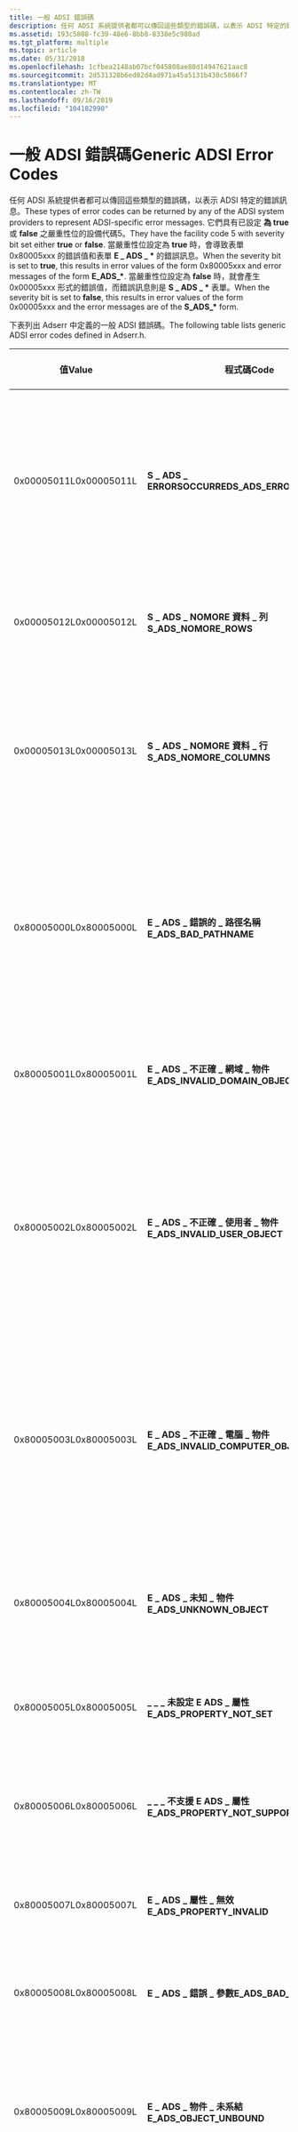 ```yaml
---
title: 一般 ADSI 錯誤碼
description: 任何 ADSI 系統提供者都可以傳回這些類型的錯誤碼，以表示 ADSI 特定的錯誤訊息。
ms.assetid: 193c5808-fc39-48e6-8bb8-8338e5c980ad
ms.tgt_platform: multiple
ms.topic: article
ms.date: 05/31/2018
ms.openlocfilehash: 1cfbea2148ab07bcf045808ae80d14947621aac8
ms.sourcegitcommit: 2d531328b6ed82d4ad971a45a5131b430c5866f7
ms.translationtype: MT
ms.contentlocale: zh-TW
ms.lasthandoff: 09/16/2019
ms.locfileid: "104182990"
---
```

# <a name="generic-adsi-error-codes"></a><span data-ttu-id="b5422-103">一般 ADSI 錯誤碼</span><span class="sxs-lookup"><span data-stu-id="b5422-103">Generic ADSI Error Codes</span></span>

<span data-ttu-id="b5422-104">任何 ADSI 系統提供者都可以傳回這些類型的錯誤碼，以表示 ADSI 特定的錯誤訊息。</span><span class="sxs-lookup"><span data-stu-id="b5422-104">These types of error codes can be returned by any of the ADSI system providers to represent ADSI-specific error messages.</span></span> <span data-ttu-id="b5422-105">它們具有已設定 **為 true** 或 **false** 之嚴重性位的設備代碼5。</span><span class="sxs-lookup"><span data-stu-id="b5422-105">They have the facility code 5 with severity bit set either **true** or **false**.</span></span> <span data-ttu-id="b5422-106">當嚴重性位設定為 **true** 時，會導致表單0x80005xxx 的錯誤值和表單 **E \_ ADS \_ \*** 的錯誤訊息。</span><span class="sxs-lookup"><span data-stu-id="b5422-106">When the severity bit is set to **true**, this results in error values of the form 0x80005xxx and error messages of the form **E\_ADS\_\***.</span></span> <span data-ttu-id="b5422-107">當嚴重性位設定為 **false** 時，就會產生0x00005xxx 形式的錯誤值，而錯誤訊息則是 **S \_ ADS \_ \*** 表單。</span><span class="sxs-lookup"><span data-stu-id="b5422-107">When the severity bit is set to **false**, this results in error values of the form 0x00005xxx and the error messages are of the **S\_ADS\_\*** form.</span></span>

<span data-ttu-id="b5422-108">下表列出 Adserr 中定義的一般 ADSI 錯誤碼。</span><span class="sxs-lookup"><span data-stu-id="b5422-108">The following table lists generic ADSI error codes defined in Adserr.h.</span></span>



| <span data-ttu-id="b5422-109">值</span><span class="sxs-lookup"><span data-stu-id="b5422-109">Value</span></span>       | <span data-ttu-id="b5422-110">程式碼</span><span class="sxs-lookup"><span data-stu-id="b5422-110">Code</span></span>                                  | <span data-ttu-id="b5422-111">描述</span><span class="sxs-lookup"><span data-stu-id="b5422-111">Description</span></span>                                                           | <span data-ttu-id="b5422-112">更正動作</span><span class="sxs-lookup"><span data-stu-id="b5422-112">Corrective Action</span></span>                                                                                                                                                                                                                                                                                          |
|-------------|---------------------------------------|-----------------------------------------------------------------------|------------------------------------------------------------------------------------------------------------------------------------------------------------------------------------------------------------------------------------------------------------------------------------------------------------|
| <span data-ttu-id="b5422-113">0x00005011L</span><span class="sxs-lookup"><span data-stu-id="b5422-113">0x00005011L</span></span> | <span data-ttu-id="b5422-114">**S \_ ADS \_ ERRORSOCCURRED**</span><span class="sxs-lookup"><span data-stu-id="b5422-114">**S\_ADS\_ERRORSOCCURRED**</span></span>            | <span data-ttu-id="b5422-115">在查詢期間，發生一或多個錯誤。</span><span class="sxs-lookup"><span data-stu-id="b5422-115">During a query, one or more errors occurred.</span></span>                          | <span data-ttu-id="b5422-116">確認搜尋喜好設定可以設定為合法，如果是，則會正確設定。</span><span class="sxs-lookup"><span data-stu-id="b5422-116">Verify that the search preference can be legally set and, if so, that it is properly set.</span></span>                                                                                                                                                                                                                  |
| <span data-ttu-id="b5422-117">0x00005012L</span><span class="sxs-lookup"><span data-stu-id="b5422-117">0x00005012L</span></span> | <span data-ttu-id="b5422-118">**S \_ ADS \_ NOMORE 資料 \_ 列**</span><span class="sxs-lookup"><span data-stu-id="b5422-118">**S\_ADS\_NOMORE\_ROWS**</span></span>              | <span data-ttu-id="b5422-119">搜尋作業已達到最後一個資料列。</span><span class="sxs-lookup"><span data-stu-id="b5422-119">The search operation has reached the last row.</span></span>                        | <span data-ttu-id="b5422-120">繼續進行程式的其餘部分。</span><span class="sxs-lookup"><span data-stu-id="b5422-120">Move on to the rest of the program.</span></span>                                                                                                                                                                                                                                                                        |
| <span data-ttu-id="b5422-121">0x00005013L</span><span class="sxs-lookup"><span data-stu-id="b5422-121">0x00005013L</span></span> | <span data-ttu-id="b5422-122">**S \_ ADS \_ NOMORE 資料 \_ 行**</span><span class="sxs-lookup"><span data-stu-id="b5422-122">**S\_ADS\_NOMORE\_COLUMNS**</span></span>           | <span data-ttu-id="b5422-123">搜尋作業已達到目前資料列的最後一個資料行。</span><span class="sxs-lookup"><span data-stu-id="b5422-123">The search operation has reached the last column for the current row.</span></span> | <span data-ttu-id="b5422-124">移至下一個資料列。</span><span class="sxs-lookup"><span data-stu-id="b5422-124">Move on to next row.</span></span>                                                                                                                                                                                                                                                                                       |
| <span data-ttu-id="b5422-125">0x80005000L</span><span class="sxs-lookup"><span data-stu-id="b5422-125">0x80005000L</span></span> | <span data-ttu-id="b5422-126">**E \_ ADS \_ 錯誤的 \_ 路徑名稱**</span><span class="sxs-lookup"><span data-stu-id="b5422-126">**E\_ADS\_BAD\_PATHNAME**</span></span>             | <span data-ttu-id="b5422-127">傳遞的 ADSI 路徑名稱無效。</span><span class="sxs-lookup"><span data-stu-id="b5422-127">An invalid ADSI pathname was passed.</span></span>                                  | <span data-ttu-id="b5422-128">確認物件存在於目錄伺服器上，並檢查路徑的印刷樣式錯誤。</span><span class="sxs-lookup"><span data-stu-id="b5422-128">Verify that the object exists on the directory server and check for typographic errors of the path.</span></span>                                                                                                                                                                                                        |
| <span data-ttu-id="b5422-129">0x80005001L</span><span class="sxs-lookup"><span data-stu-id="b5422-129">0x80005001L</span></span> | <span data-ttu-id="b5422-130">**E \_ ADS \_ 不正確 \_ 網域 \_ 物件**</span><span class="sxs-lookup"><span data-stu-id="b5422-130">**E\_ADS\_INVALID\_DOMAIN\_OBJECT**</span></span>   | <span data-ttu-id="b5422-131">要求了不明的 ADSI 網域物件。</span><span class="sxs-lookup"><span data-stu-id="b5422-131">An unknown ADSI domain object was requested.</span></span>                          | <span data-ttu-id="b5422-132">確認網域物件的路徑。</span><span class="sxs-lookup"><span data-stu-id="b5422-132">Verify the path of the domain object.</span></span>                                                                                                                                                                                                                                                                      |
| <span data-ttu-id="b5422-133">0x80005002L</span><span class="sxs-lookup"><span data-stu-id="b5422-133">0x80005002L</span></span> | <span data-ttu-id="b5422-134">**E \_ ADS \_ 不正確 \_ 使用者 \_ 物件**</span><span class="sxs-lookup"><span data-stu-id="b5422-134">**E\_ADS\_INVALID\_USER\_OBJECT**</span></span>     | <span data-ttu-id="b5422-135">要求了不明的 ADSI 使用者物件。</span><span class="sxs-lookup"><span data-stu-id="b5422-135">An unknown ADSI user object was requested.</span></span>                            | <span data-ttu-id="b5422-136">確認使用者物件是否存在，檢查是否有錯誤的路徑和使用者存取權限。</span><span class="sxs-lookup"><span data-stu-id="b5422-136">Verify the existence of the user object, check for typos of the path and the user access rights.</span></span>                                                                                                                                                                                                           |
| <span data-ttu-id="b5422-137">0x80005003L</span><span class="sxs-lookup"><span data-stu-id="b5422-137">0x80005003L</span></span> | <span data-ttu-id="b5422-138">**E \_ ADS \_ 不正確 \_ 電腦 \_ 物件**</span><span class="sxs-lookup"><span data-stu-id="b5422-138">**E\_ADS\_INVALID\_COMPUTER\_OBJECT**</span></span> | <span data-ttu-id="b5422-139">要求了不明的 ADSI 電腦物件。</span><span class="sxs-lookup"><span data-stu-id="b5422-139">An unknown ADSI computer object was requested.</span></span>                        | <span data-ttu-id="b5422-140">確認電腦物件是否存在，檢查是否有錯誤的路徑和電腦存取權限。</span><span class="sxs-lookup"><span data-stu-id="b5422-140">Verify the existence of the computer object, check for typos of the path and the computer access rights.</span></span>                                                                                                                                                                                                   |
| <span data-ttu-id="b5422-141">0x80005004L</span><span class="sxs-lookup"><span data-stu-id="b5422-141">0x80005004L</span></span> | <span data-ttu-id="b5422-142">**E \_ ADS \_ 未知 \_ 物件**</span><span class="sxs-lookup"><span data-stu-id="b5422-142">**E\_ADS\_UNKNOWN\_OBJECT**</span></span>           | <span data-ttu-id="b5422-143">要求了不明的 ADSI 物件。</span><span class="sxs-lookup"><span data-stu-id="b5422-143">An unknown ADSI object was requested.</span></span>                                 | <span data-ttu-id="b5422-144">驗證物件的名稱和存取權限。</span><span class="sxs-lookup"><span data-stu-id="b5422-144">Verify the name of and the access rights to the object.</span></span>                                                                                                                                                                                                                                                    |
| <span data-ttu-id="b5422-145">0x80005005L</span><span class="sxs-lookup"><span data-stu-id="b5422-145">0x80005005L</span></span> | <span data-ttu-id="b5422-146">**\_ \_ \_ 未設定 E ADS \_ 屬性**</span><span class="sxs-lookup"><span data-stu-id="b5422-146">**E\_ADS\_PROPERTY\_NOT\_SET**</span></span>        | <span data-ttu-id="b5422-147">未設定指定的 ADSI 屬性。</span><span class="sxs-lookup"><span data-stu-id="b5422-147">The specified ADSI property was not set.</span></span>                              |                                                                                                                                                                                                                                                                                                            |
| <span data-ttu-id="b5422-148">0x80005006L</span><span class="sxs-lookup"><span data-stu-id="b5422-148">0x80005006L</span></span> | <span data-ttu-id="b5422-149">**\_ \_ \_ 不支援 E ADS \_ 屬性**</span><span class="sxs-lookup"><span data-stu-id="b5422-149">**E\_ADS\_PROPERTY\_NOT\_SUPPORTED**</span></span>  | <span data-ttu-id="b5422-150">不支援指定的 ADSI 屬性。</span><span class="sxs-lookup"><span data-stu-id="b5422-150">The specified ADSI property is not supported.</span></span>                         | <span data-ttu-id="b5422-151">確認已設定正確的屬性。</span><span class="sxs-lookup"><span data-stu-id="b5422-151">Verify that the correct property is set.</span></span>                                                                                                                                                                                                                                                                   |
| <span data-ttu-id="b5422-152">0x80005007L</span><span class="sxs-lookup"><span data-stu-id="b5422-152">0x80005007L</span></span> | <span data-ttu-id="b5422-153">**E \_ ADS \_ 屬性 \_ 無效**</span><span class="sxs-lookup"><span data-stu-id="b5422-153">**E\_ADS\_PROPERTY\_INVALID**</span></span>         | <span data-ttu-id="b5422-154">指定的 ADSI 屬性無效</span><span class="sxs-lookup"><span data-stu-id="b5422-154">The specified ADSI property is invalid</span></span>                                | <span data-ttu-id="b5422-155">確認傳遞給方法呼叫的參數。</span><span class="sxs-lookup"><span data-stu-id="b5422-155">Verify the parameters passed to the method call.</span></span>                                                                                                                                                                                                                                                           |
| <span data-ttu-id="b5422-156">0x80005008L</span><span class="sxs-lookup"><span data-stu-id="b5422-156">0x80005008L</span></span> | <span data-ttu-id="b5422-157">**E \_ ADS \_ 錯誤 \_ 參數**</span><span class="sxs-lookup"><span data-stu-id="b5422-157">**E\_ADS\_BAD\_PARAMETER**</span></span>            | <span data-ttu-id="b5422-158">一或多個輸入參數無效。</span><span class="sxs-lookup"><span data-stu-id="b5422-158">One or more input parameters are invalid.</span></span>                             |                                                                                                                                                                                                                                                                                                            |
| <span data-ttu-id="b5422-159">0x80005009L</span><span class="sxs-lookup"><span data-stu-id="b5422-159">0x80005009L</span></span> | <span data-ttu-id="b5422-160">**E \_ ADS \_ 物件 \_ 未系結**</span><span class="sxs-lookup"><span data-stu-id="b5422-160">**E\_ADS\_OBJECT\_UNBOUND**</span></span>           | <span data-ttu-id="b5422-161">指定的 ADSI 物件未系結至遠端資源。</span><span class="sxs-lookup"><span data-stu-id="b5422-161">The specified ADSI object is not bound to a remote resource.</span></span>          | <span data-ttu-id="b5422-162">在呼叫 [**SetInfo**](/windows/desktop/api/Iads/nf-iads-iads-setinfo)之後，在新建立的物件上呼叫 [**GetInfo**](/windows/desktop/api/Iads/nf-iads-iads-getinfo) 。</span><span class="sxs-lookup"><span data-stu-id="b5422-162">Call [**GetInfo**](/windows/desktop/api/Iads/nf-iads-iads-getinfo) on a newly created object after [**SetInfo**](/windows/desktop/api/Iads/nf-iads-iads-setinfo) has been called.</span></span>                                                                                                                                                                                      |
| <span data-ttu-id="b5422-163">0x8000500AL</span><span class="sxs-lookup"><span data-stu-id="b5422-163">0x8000500AL</span></span> | <span data-ttu-id="b5422-164">**\_ \_ \_ 未修改 E ADS \_ 屬性**</span><span class="sxs-lookup"><span data-stu-id="b5422-164">**E\_ADS\_PROPERTY\_NOT\_MODIFIED**</span></span>   | <span data-ttu-id="b5422-165">未修改指定的 ADSI 物件。</span><span class="sxs-lookup"><span data-stu-id="b5422-165">The specified ADSI object has not been modified.</span></span>                      |                                                                                                                                                                                                                                                                                                            |
| <span data-ttu-id="b5422-166">0x8000500BL</span><span class="sxs-lookup"><span data-stu-id="b5422-166">0x8000500BL</span></span> | <span data-ttu-id="b5422-167">**\_ \_ 已修改 E ADS 屬性 \_**</span><span class="sxs-lookup"><span data-stu-id="b5422-167">**E\_ADS\_PROPERTY\_MODIFIED**</span></span>        | <span data-ttu-id="b5422-168">已修改指定的 ADSI 物件。</span><span class="sxs-lookup"><span data-stu-id="b5422-168">The specified ADSI object has been modified.</span></span>                          |                                                                                                                                                                                                                                                                                                            |
| <span data-ttu-id="b5422-169">0x8000500CL</span><span class="sxs-lookup"><span data-stu-id="b5422-169">0x8000500CL</span></span> | <span data-ttu-id="b5422-170">**E \_ ADS \_ 無法 \_ 轉換 \_ 資料類型**</span><span class="sxs-lookup"><span data-stu-id="b5422-170">**E\_ADS\_CANT\_CONVERT\_DATATYPE**</span></span>   | <span data-ttu-id="b5422-171">資料類型無法轉換成原生 DS 資料類型或從中轉換。</span><span class="sxs-lookup"><span data-stu-id="b5422-171">The data type cannot be converted to/from a native DS data type.</span></span>      | <span data-ttu-id="b5422-172">確認已使用正確的資料類型，以及（或）有足夠的架構資料可執行資料類型轉換。</span><span class="sxs-lookup"><span data-stu-id="b5422-172">Verify that the correct data type is used and/or that there is sufficient schema data available to perform data type conversion.</span></span>                                                                                                                                                                           |
| <span data-ttu-id="b5422-173">0x8000500DL</span><span class="sxs-lookup"><span data-stu-id="b5422-173">0x8000500DL</span></span> | <span data-ttu-id="b5422-174">**\_ \_ \_ \_ 找不到電子 ADS 屬性**</span><span class="sxs-lookup"><span data-stu-id="b5422-174">**E\_ADS\_PROPERTY\_NOT\_FOUND**</span></span>      | <span data-ttu-id="b5422-175">在快取中找不到屬性。</span><span class="sxs-lookup"><span data-stu-id="b5422-175">The property cannot be found in the cache.</span></span>                            | <span data-ttu-id="b5422-176">確認已隱含或明確呼叫 [**GetInfo**](/windows/desktop/api/Iads/nf-iads-iads-getinfo) 。</span><span class="sxs-lookup"><span data-stu-id="b5422-176">Verify that [**GetInfo**](/windows/desktop/api/Iads/nf-iads-iads-getinfo) has been called implicitly or explicitly.</span></span> <span data-ttu-id="b5422-177">如果屬性是操作屬性，則必須使用 [**GetInfoEx**](/windows/desktop/api/Iads/nf-iads-iads-getinfoex) （而非 **GetInfo**）進行明確的取出。</span><span class="sxs-lookup"><span data-stu-id="b5422-177">If the attribute is an operational attribute, it must be explicitly retrieved with [**GetInfoEx**](/windows/desktop/api/Iads/nf-iads-iads-getinfoex) instead of **GetInfo**.</span></span> <span data-ttu-id="b5422-178">如果問題持續發生，就不會在伺服器上設定屬性。</span><span class="sxs-lookup"><span data-stu-id="b5422-178">If the problem persists, the property has not been set on the server.</span></span> |
| <span data-ttu-id="b5422-179">0x8000500EL</span><span class="sxs-lookup"><span data-stu-id="b5422-179">0x8000500EL</span></span> | <span data-ttu-id="b5422-180">**E \_ ADS \_ 物件 \_ 存在**</span><span class="sxs-lookup"><span data-stu-id="b5422-180">**E\_ADS\_OBJECT\_EXISTS**</span></span>            | <span data-ttu-id="b5422-181">ADSI 物件存在。</span><span class="sxs-lookup"><span data-stu-id="b5422-181">The ADSI object exists.</span></span>                                               | <span data-ttu-id="b5422-182">使用不同的名稱來建立物件。</span><span class="sxs-lookup"><span data-stu-id="b5422-182">Use a different name to create the object.</span></span>                                                                                                                                                                                                                                                                 |
| <span data-ttu-id="b5422-183">0x8000500FL</span><span class="sxs-lookup"><span data-stu-id="b5422-183">0x8000500FL</span></span> | <span data-ttu-id="b5422-184">**E \_ ADS \_ 架構 \_ 違規**</span><span class="sxs-lookup"><span data-stu-id="b5422-184">**E\_ADS\_SCHEMA\_VIOLATION**</span></span>         | <span data-ttu-id="b5422-185">嘗試的動作違反目錄服務架構規則。</span><span class="sxs-lookup"><span data-stu-id="b5422-185">The attempted action violates the directory service schema rules.</span></span>     |                                                                                                                                                                                                                                                                                                            |
| <span data-ttu-id="b5422-186">0x80005010L</span><span class="sxs-lookup"><span data-stu-id="b5422-186">0x80005010L</span></span> | <span data-ttu-id="b5422-187">**\_ \_ \_ 未設定 E ADS 資料行 \_**</span><span class="sxs-lookup"><span data-stu-id="b5422-187">**E\_ADS\_COLUMN\_NOT\_SET**</span></span>          | <span data-ttu-id="b5422-188">未設定 ADSI 中的指定資料行。</span><span class="sxs-lookup"><span data-stu-id="b5422-188">The specified column in the ADSI was not set.</span></span>                         |                                                                                                                                                                                                                                                                                                            |
| <span data-ttu-id="b5422-189">0x80005014L</span><span class="sxs-lookup"><span data-stu-id="b5422-189">0x80005014L</span></span> | <span data-ttu-id="b5422-190">**E \_ ADS \_ 無效 \_ 篩選**</span><span class="sxs-lookup"><span data-stu-id="b5422-190">**E\_ADS\_INVALID\_FILTER**</span></span>           | <span data-ttu-id="b5422-191">指定的搜尋篩選準則無效。</span><span class="sxs-lookup"><span data-stu-id="b5422-191">The specified search filter is invalid.</span></span>                               | <span data-ttu-id="b5422-192">請使用目錄伺服器接受之篩選器的正確格式。</span><span class="sxs-lookup"><span data-stu-id="b5422-192">Use the correct format of the filter accepted by the directory server.</span></span>                                                                                                                                                                                                                                     |



 

 

 




